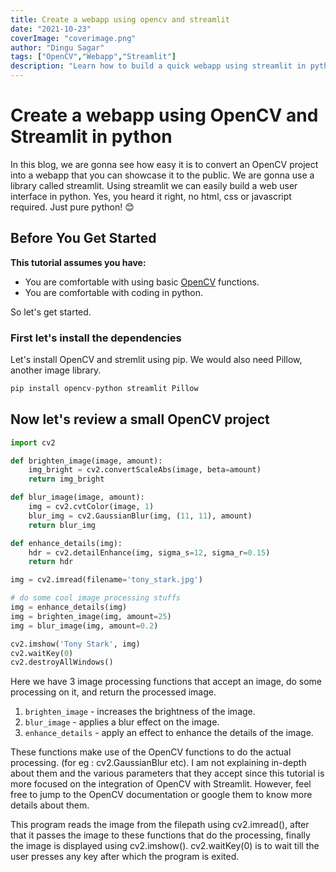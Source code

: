 ```yaml
---
title: Create a webapp using opencv and streamlit
date: "2021-10-23"
coverImage: "coverimage.png"
author: "Dingu Sagar"
tags: ["OpenCV","Webapp","Streamlit"]
description: "Learn how to build a quick webapp using streamlit in python and integrating it with an OpenCV project"
---
```


# Create a webapp using OpenCV and Streamlit in python

In this blog, we are gonna see how easy it is to convert an OpenCV project into a webapp that you can showcase it to the public. We are gonna use a library called streamlit. Using streamlit we can easily build a web user interface in python. Yes, you heard it right, no html, css or javascript required. Just pure python! :blush:

## Before You Get Started
**This tutorial assumes you have:**
*   You are comfortable with using basic [OpenCV](https://opencv.org/) functions.
*   You are comfortable with coding in python. 

So let's get started. 
### First let's install the dependencies

Let's install OpenCV and stremlit using pip. We would also need Pillow, another image library.

```py
pip install opencv-python streamlit Pillow
```

## Now let's review a small OpenCV project

```py
import cv2

def brighten_image(image, amount):
    img_bright = cv2.convertScaleAbs(image, beta=amount)
    return img_bright

def blur_image(image, amount):
    img = cv2.cvtColor(image, 1)
    blur_img = cv2.GaussianBlur(img, (11, 11), amount)
    return blur_img

def enhance_details(img):
    hdr = cv2.detailEnhance(img, sigma_s=12, sigma_r=0.15)
    return hdr

img = cv2.imread(filename='tony_stark.jpg')

# do some cool image processing stuffs
img = enhance_details(img)
img = brighten_image(img, amount=25)
img = blur_image(img, amount=0.2)

cv2.imshow('Tony Stark', img)
cv2.waitKey(0)
cv2.destroyAllWindows()
```

Here we have 3 image processing functions that accept an image, do some processing on it, and return the processed image. 
1. `brighten_image` - increases the brightness of the image.
2. `blur_image` - applies a blur effect on the image.
3. `enhance_details` - apply an effect to enhance the details of the image.

These functions make use of the OpenCV functions to do the actual processing. (for eg : cv2.GaussianBlur etc). I am not explaining in-depth about them and the various parameters that they accept since this tutorial is more focused on the integration of OpenCV with Streamlit. However, feel free to jump to the OpenCV documentation or google them to know more details about them. 

This program reads the image from the filepath using cv2.imread(), after that it passes the image to these functions that do the processing, finally the image is displayed using cv2.imshow(). cv2.waitKey(0) is to wait till the user presses any key after which the program is exited. 